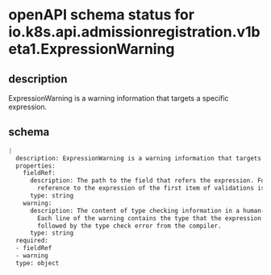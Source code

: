 # openAPI schema status for io.k8s.api.admissionregistration.v1beta1.ExpressionWarning

## description

ExpressionWarning is a warning information that targets a specific expression.

## schema

```yaml
|
  description: ExpressionWarning is a warning information that targets a specific expression.
  properties:
    fieldRef:
      description: The path to the field that refers the expression. For example, the
        reference to the expression of the first item of validations is "spec.validations[0].expression"
      type: string
    warning:
      description: The content of type checking information in a human-readable form.
        Each line of the warning contains the type that the expression is checked against,
        followed by the type check error from the compiler.
      type: string
  required:
  - fieldRef
  - warning
  type: object

```
